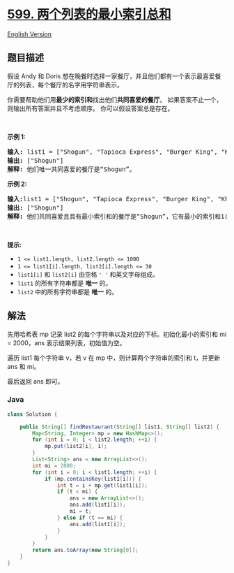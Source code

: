 # [599. 两个列表的最小索引总和](https://leetcode.cn/problems/minimum-index-sum-of-two-lists)

[English Version](/solution/0500-0599/0599.Minimum%20Index%20Sum%20of%20Two%20Lists/README_EN.md)

## 题目描述

<p>假设 Andy 和 Doris 想在晚餐时选择一家餐厅，并且他们都有一个表示最喜爱餐厅的列表，每个餐厅的名字用字符串表示。</p>

<p>你需要帮助他们用<strong>最少的索引和</strong>找出他们<strong>共同喜爱的餐厅</strong>。 如果答案不止一个，则输出所有答案并且不考虑顺序。 你可以假设答案总是存在。</p>

<p>&nbsp;</p>

<p><strong>示例 1:</strong></p>

<pre>
<strong>输入: </strong>list1 = ["Shogun", "Tapioca Express", "Burger King", "KFC"]，list2 = ["Piatti", "The Grill at Torrey Pines", "Hungry Hunter Steakhouse", "Shogun"]
<strong>输出:</strong> ["Shogun"]
<strong>解释:</strong> 他们唯一共同喜爱的餐厅是“Shogun”。
</pre>

<p><strong>示例 2:</strong></p>

<pre>
<strong>输入:</strong>list1 = ["Shogun", "Tapioca Express", "Burger King", "KFC"]，list2 = ["KFC", "Shogun", "Burger King"]
<strong>输出:</strong> ["Shogun"]
<strong>解释:</strong> 他们共同喜爱且具有最小索引和的餐厅是“Shogun”，它有最小的索引和1(0+1)。
</pre>

<p>&nbsp;</p>

<p><strong>提示:</strong></p>

<ul>
	<li><code>1 &lt;= list1.length, list2.length &lt;= 1000</code></li>
	<li><code>1 &lt;= list1[i].length, list2[i].length &lt;= 30</code>&nbsp;</li>
	<li><code>list1[i]</code> 和 <code>list2[i]</code> 由空格<meta charset="UTF-8" />&nbsp;<code>' '</code>&nbsp;和英文字母组成。</li>
	<li><code>list1</code> 的所有字符串都是 <strong>唯一</strong> 的。</li>
	<li><code>list2</code> 中的所有字符串都是 <strong>唯一</strong> 的。</li>
</ul>

## 解法

先用哈希表 mp 记录 list2 的每个字符串以及对应的下标。初始化最小的索引和 mi = 2000，ans 表示结果列表，初始值为空。

遍历 list1 每个字符串 v，若 v 在 mp 中，则计算两个字符串的索引和 t，并更新 ans 和 mi。

最后返回 ans 即可。

### **Java**

```java
class Solution {

    public String[] findRestaurant(String[] list1, String[] list2) {
        Map<String, Integer> mp = new HashMap<>();
        for (int i = 0; i < list2.length; ++i) {
            mp.put(list2[i], i);
        }
        List<String> ans = new ArrayList<>();
        int mi = 2000;
        for (int i = 0; i < list1.length; ++i) {
            if (mp.containsKey(list1[i])) {
                int t = i + mp.get(list1[i]);
                if (t < mi) {
                    ans = new ArrayList<>();
                    ans.add(list1[i]);
                    mi = t;
                } else if (t == mi) {
                    ans.add(list1[i]);
                }
            }
        }
        return ans.toArray(new String[0]);
    }
}
```
